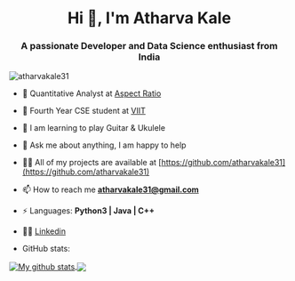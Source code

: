 <div align="center">
  
</div>
<h1 align="center">Hi 👋, I'm Atharva Kale</h1> 
<h3 align="center">A passionate Developer and Data Science enthusiast from India</h3>
<img src="https://komarev.com/ghpvc/?username=atharvakale31" alt="atharvakale31" /> </p>


- 🌱 Quantitative Analyst at [Aspect Ratio](https://www.aspectratioai.com/)

- :school: Fourth Year CSE student at [VIIT](https://www.viit.ac.in/) 

<!-- - 🔭 I’m currently working on  **Backend Development** -->

- 🎸 I am learning to play Guitar & Ukulele

<!-- - 🤔 I’m looking for help with Data Structures and Algorithms 😭 -->

- 💬 Ask me about anything, I am happy to help
- 👨‍💻 All of my projects are available at [https://github.com/atharvakale31](https://github.com/atharvakale31)

- 📫 How to reach me **atharvakale31@gmail.com**

<!-- - 👨 Know more about me at [Sourcerer](https://sourcerer.io/)  -->

<!-- - 🌐 Visit my [porfolio website](https://.github.io/) for complete background and contact. -->

- ⚡ Languages:  **Python3 | Java | C++**

- 👨‍💼 <a href="https://www.linkedin.com/in/atharvakale31" target="_blank" rel="nofollow">Linkedin</a>

* GitHub stats:  

<a href="https://github.com/atharvakale31/github-readme-stats">
  <img align="center" src="https://github-readme-stats.vercel.app/api?username=atharvakale31&show_icons=true&locale=en" alt="My github stats" />
</a>  
<a href="https://github.com/anuraghazra/github-readme-stats">
 
  <img align="center" src="https://github-readme-stats.vercel.app/api/top-langs/?username=atharvakale31&langs_count=8" />
</a>





